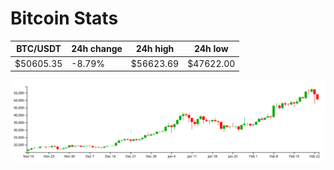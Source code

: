 # Bitcoin Stats

BTC/USDT|24h change|24h high|24h low|
|---|---|---|---|
|$50605.35|-8.79%|$56623.69|$47622.00|

<img src="./chart.svg">
